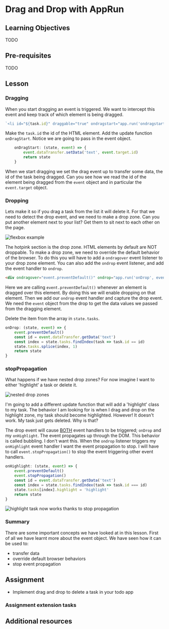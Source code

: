 # Drag and Drop with AppRun

## Learning Objectives
TODO

## Pre-requisites
TODO

## Lesson

### Dragging

When you start dragging an event is triggered. We want to intercept this event and keep track of which element is being dragged.

```javascript
`<li id="${task.id}" draggable="true" ondragstart="app.run('ondragstart', event)">`
```
Make the `task.id` the id of the HTML element. Add the update function `onDragStart`. Notice we are going to pass in the event object.
```javascript
    onDragStart: (state, event) => {
        event.dataTransfer.setData('text', event.target.id)
        return state
    }
```
When we start dragging we set the drag event up to transfer some data, the id of the task being dragged. Can you see how we read the id of the element being dragged from the `event` object and in particular the `event.target` object.

### Dropping

Lets make it so if you drag a task from the list it will delete it. For that we need to detect the drop event, and we need to make a drop zone. Can you put another element next to your list? Get them to sit next to each other on the page.

![flexbox example](https://user-images.githubusercontent.com/4499581/95676057-55b66380-0bb3-11eb-97ef-be07d2948bd5.png)

The hotpink section is the drop zone. HTML elements by default are NOT droppable. To make a drop zone, we need to override the default behavior of the browser. To do this you will have to add a `ondragover` event listener to your drop zone element. You can also add the `ondrop` event listener, and add the event handler to `ondrop`.

```html
<div ondragover="event.preventDefault()" ondrop="app.run('onDrop', event)"></div>
```

Here we are calling `event.preventDefault()` whenever an element is dragged over this element. By doing this we will enable dropping on that element. Then we add our `ondrop` event handler and capture the drop event. We need the `event` object from the drop to get the data values we passed from the dragging element.

Delete the item from the array in `state.tasks`.

```javascript
onDrop: (state, event) => {
    event.preventDefault()
    const id = event.dataTransfer.getData('text')
    const index = state.tasks.findIndex(task => task.id == id)
    state.tasks.splice(index, 1)
    return state
}
```

### stopPropagation

What happens if we have nested drop zones? For now imagine I want to either 'highlight' a task or delete it.

![nested drop zones](https://user-images.githubusercontent.com/4499581/95676910-ba74bc80-0bb9-11eb-9f7e-e448e3888812.png)

I'm going to add a different update function that will add a 'highlight' class to my task. The behavior I am looking for is when I drag and drop on the highlight zone, my task should become highlighted. However! It doesn't work. My task just gets deleted. Why is that?

The drop event will cause <u>BOTH</u> event handlers to be triggered; `onDrop` and my `onHighlight`. The event propagates up through the DOM. This behavior is called bubbling. I don't want this. When the `ondrop` listener triggers my `onHighlight` event handler I want the event propagation to stop. I will have to call `event.stopPropagation()` to stop the event triggering other event handlers.

```javascript
onHighlight: (state, event) => {
    event.preventDefault()
    event.stopPropagation()
    const id = event.dataTransfer.getData('text')
    const index = state.tasks.findIndex(task => task.id === id)
    state.tasks[index].highlight = 'highlight'
    return state
}
```

![highlight task now works thanks to stop propagation](https://user-images.githubusercontent.com/4499581/95677015-9bc2f580-0bba-11eb-8894-8657e1a852f0.png)

### Summary

There are some important concepts we have looked at in this lesson. First of all we have learnt more about the event object. We have seen how it can be used to:

* transfer data
* override default browser behaviors
* stop event propagation

## Assignment

* Implement drag and drop to delete a task in your todo app

### Assignment extension tasks

## Additional resources
